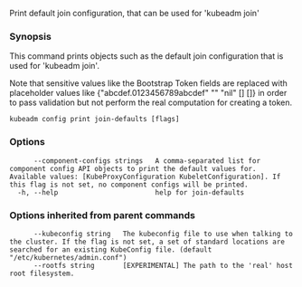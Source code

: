 
Print default join configuration, that can be used for 'kubeadm join'

### Synopsis


This command prints objects such as the default join configuration that is used for 'kubeadm join'.

Note that sensitive values like the Bootstrap Token fields are replaced with placeholder values like {"abcdef.0123456789abcdef" "" "nil" <nil> [] []} in order to pass validation but
not perform the real computation for creating a token.


```
kubeadm config print join-defaults [flags]
```

### Options

```
      --component-configs strings   A comma-separated list for component config API objects to print the default values for. Available values: [KubeProxyConfiguration KubeletConfiguration]. If this flag is not set, no component configs will be printed.
  -h, --help                        help for join-defaults
```

### Options inherited from parent commands

```
      --kubeconfig string   The kubeconfig file to use when talking to the cluster. If the flag is not set, a set of standard locations are searched for an existing KubeConfig file. (default "/etc/kubernetes/admin.conf")
      --rootfs string       [EXPERIMENTAL] The path to the 'real' host root filesystem.
```

